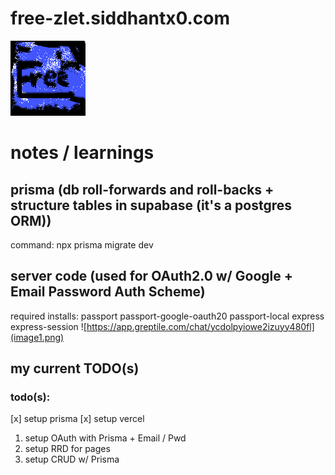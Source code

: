 # free-zlet.siddhantx0.com
![free-zlet](free-zlet.png)
# notes / learnings
## prisma (db roll-forwards and roll-backs + structure tables in supabase (it's a postgres ORM))
command: npx prisma migrate dev
## server code (used for OAuth2.0 w/ Google + Email Password Auth Scheme)
required installs: passport passport-google-oauth20 passport-local express express-session
![https://app.greptile.com/chat/ycdolpyiowe2izuyy480fl](image1.png)

## my current TODO(s)
### todo(s): 
[x] setup prisma 
[x] setup vercel
1. setup OAuth with Prisma + Email / Pwd
2. setup RRD for pages
3. setup CRUD w/ Prisma

